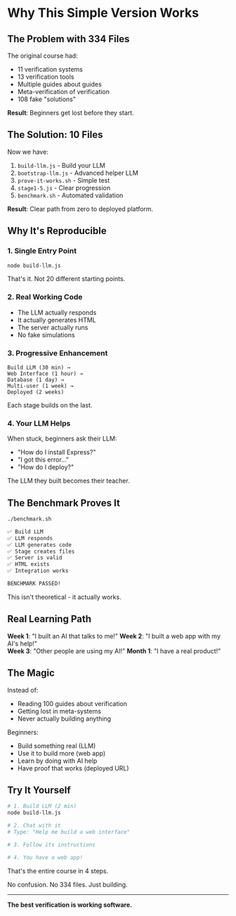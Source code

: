 # Why This Simple Version Works

## The Problem with 334 Files

The original course had:
- 11 verification systems
- 13 verification tools
- Multiple guides about guides
- Meta-verification of verification
- 108 fake "solutions"

**Result**: Beginners get lost before they start.

## The Solution: 10 Files

Now we have:
1. `build-llm.js` - Build your LLM
2. `bootstrap-llm.js` - Advanced helper LLM
3. `prove-it-works.sh` - Simple test
4. `stage1-5.js` - Clear progression
5. `benchmark.sh` - Automated validation

**Result**: Clear path from zero to deployed platform.

## Why It's Reproducible

### 1. Single Entry Point
```bash
node build-llm.js
```
That's it. Not 20 different starting points.

### 2. Real Working Code
- The LLM actually responds
- It actually generates HTML
- The server actually runs
- No fake simulations

### 3. Progressive Enhancement
```
Build LLM (30 min) → 
Web Interface (1 hour) → 
Database (1 day) →
Multi-user (1 week) →
Deployed (2 weeks)
```

Each stage builds on the last.

### 4. Your LLM Helps
When stuck, beginners ask their LLM:
- "How do I install Express?"
- "I got this error..."
- "How do I deploy?"

The LLM they built becomes their teacher.

## The Benchmark Proves It

```bash
./benchmark.sh

✅ Build LLM
✅ LLM responds  
✅ LLM generates code
✅ Stage creates files
✅ Server is valid
✅ HTML exists
✅ Integration works

BENCHMARK PASSED!
```

This isn't theoretical - it actually works.

## Real Learning Path

**Week 1**: "I built an AI that talks to me!"
**Week 2**: "I built a web app with my AI's help!"  
**Week 3**: "Other people are using my AI!"
**Month 1**: "I have a real product!"

## The Magic

Instead of:
- Reading 100 guides about verification
- Getting lost in meta-systems
- Never actually building anything

Beginners:
- Build something real (LLM)
- Use it to build more (web app)
- Learn by doing with AI help
- Have proof that works (deployed URL)

## Try It Yourself

```bash
# 1. Build LLM (2 min)
node build-llm.js

# 2. Chat with it
# Type: "Help me build a web interface"

# 3. Follow its instructions

# 4. You have a web app!
```

That's the entire course in 4 steps.

No confusion. No 334 files. Just building.

---

**The best verification is working software.**